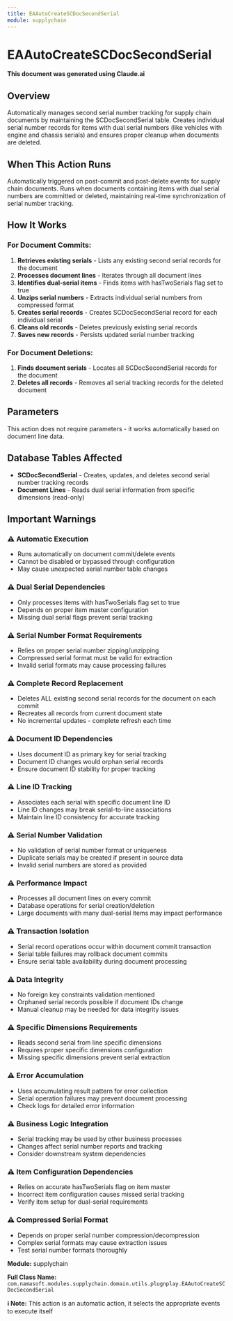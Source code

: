 ```yaml
---
title: EAAutoCreateSCDocSecondSerial
module: supplychain
---
```



<div class='entity-flows'>

# EAAutoCreateSCDocSecondSerial

**This document was generated using Claude.ai**

## Overview

Automatically manages second serial number tracking for supply chain documents by maintaining the SCDocSecondSerial table. Creates individual serial number records for items with dual serial numbers (like vehicles with engine and chassis serials) and ensures proper cleanup when documents are deleted.

## When This Action Runs

Automatically triggered on post-commit and post-delete events for supply chain documents. Runs when documents containing items with dual serial numbers are committed or deleted, maintaining real-time synchronization of serial number tracking.

## How It Works

### For Document Commits:
1. **Retrieves existing serials** - Lists any existing second serial records for the document
2. **Processes document lines** - Iterates through all document lines
3. **Identifies dual-serial items** - Finds items with hasTwoSerials flag set to true
4. **Unzips serial numbers** - Extracts individual serial numbers from compressed format
5. **Creates serial records** - Creates SCDocSecondSerial record for each individual serial
6. **Cleans old records** - Deletes previously existing serial records
7. **Saves new records** - Persists updated serial number tracking

### For Document Deletions:
1. **Finds document serials** - Locates all SCDocSecondSerial records for the document
2. **Deletes all records** - Removes all serial tracking records for the deleted document

## Parameters

This action does not require parameters - it works automatically based on document line data.

## Database Tables Affected

- **SCDocSecondSerial** - Creates, updates, and deletes second serial number tracking records
- **Document Lines** - Reads dual serial information from specific dimensions (read-only)

## Important Warnings

### ⚠️ Automatic Execution
- Runs automatically on document commit/delete events
- Cannot be disabled or bypassed through configuration
- May cause unexpected serial number table changes

### ⚠️ Dual Serial Dependencies
- Only processes items with hasTwoSerials flag set to true
- Depends on proper item master configuration
- Missing dual serial flags prevent serial tracking

### ⚠️ Serial Number Format Requirements
- Relies on proper serial number zipping/unzipping
- Compressed serial format must be valid for extraction
- Invalid serial formats may cause processing failures

### ⚠️ Complete Record Replacement
- Deletes ALL existing second serial records for the document on each commit
- Recreates all records from current document state
- No incremental updates - complete refresh each time

### ⚠️ Document ID Dependencies
- Uses document ID as primary key for serial tracking
- Document ID changes would orphan serial records
- Ensure document ID stability for proper tracking

### ⚠️ Line ID Tracking
- Associates each serial with specific document line ID
- Line ID changes may break serial-to-line associations
- Maintain line ID consistency for accurate tracking

### ⚠️ Serial Number Validation
- No validation of serial number format or uniqueness
- Duplicate serials may be created if present in source data
- Invalid serial numbers are stored as provided

### ⚠️ Performance Impact
- Processes all document lines on every commit
- Database operations for serial creation/deletion
- Large documents with many dual-serial items may impact performance

### ⚠️ Transaction Isolation
- Serial record operations occur within document commit transaction
- Serial table failures may rollback document commits
- Ensure serial table availability during document processing

### ⚠️ Data Integrity
- No foreign key constraints validation mentioned
- Orphaned serial records possible if document IDs change
- Manual cleanup may be needed for data integrity issues

### ⚠️ Specific Dimensions Requirements
- Reads second serial from line specific dimensions
- Requires proper specific dimensions configuration
- Missing specific dimensions prevent serial extraction

### ⚠️ Error Accumulation
- Uses accumulating result pattern for error collection
- Serial operation failures may prevent document processing
- Check logs for detailed error information

### ⚠️ Business Logic Integration
- Serial tracking may be used by other business processes
- Changes affect serial number reports and tracking
- Consider downstream system dependencies

### ⚠️ Item Configuration Dependencies
- Relies on accurate hasTwoSerials flag on item master
- Incorrect item configuration causes missed serial tracking
- Verify item setup for dual-serial requirements

### ⚠️ Compressed Serial Format
- Depends on proper serial number compression/decompression
- Complex serial formats may cause extraction issues
- Test serial number formats thoroughly

**Module:** supplychain

**Full Class Name:** `com.namasoft.modules.supplychain.domain.utils.plugnplay.EAAutoCreateSCDocSecondSerial`

**ℹ️ Note:** This action is an automatic action, it selects the appropriate events to execute itself


</div>

